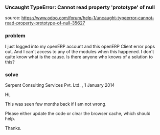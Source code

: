 ### Uncaught TypeError: Cannot read property 'prototype' of null

source: https://www.odoo.com/forum/help-1/uncaught-typeerror-cannot-read-property-prototype-of-null-35627

### problem

I just logged into my openERP account and this openERP Client error pops out. And I can't access to any of the modules when this happened. I don't quite know what is the cause. Is there anyone who knows of a solution to this?

### solve

Serpent Consulting Services Pvt. Ltd. , 1 January 2014

Hi,

This was seen few months back if I am not wrong.

Please either update the code or clear the browser cache, which should help.

Thanks.
